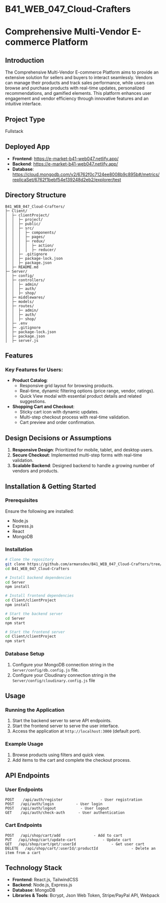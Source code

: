 # B41_WEB_047_Cloud-Crafters

# Comprehensive Multi-Vendor E-commerce Platform

## Introduction

The Comprehensive Multi-Vendor E-commerce Platform aims to provide an extensive solution for sellers and buyers to interact seamlessly. Vendors can manage their products and track sales performance, while users can browse and purchase products with real-time updates, personalized recommendations, and gamified elements. This platform enhances user engagement and vendor efficiency through innovative features and an intuitive interface.

## Project Type

Fullstack

## Deployed App

- **Frontend**: https://e-market-b41-web047.netlify.app/
- **Backend**: https://e-market-b41-web047.netlify.app/
- **Database**: https://cloud.mongodb.com/v2/6762f0c7124ee8008b9c895b#/metrics/replicaSet/6762f1bebf54e139248d2eb2/explorer/test

## Directory Structure

```plaintext
B41_WEB_047_Cloud-Crafters/
├─ Client/
│  ├─ clientProject/
│  │  ├─ project/
│  │  ├─ public/
│  │  ├─ src/
│  │  │  ├─ components/
│  │  │  ├─ pages/
│  │  │  ├─ redux/
│  │  │  │  ├─ action/
│  │  │  │  ├─ reducer/
│  │  ├─ .gitignore
│  │  ├─ package-lock.json
│  │  ├─ package.json
│  ├─ README.md
├─ Server/
│  ├─ config/
│  ├─ controllers/
│  │  ├─ admin/
│  │  ├─ auth/
│  │  ├─ shop/
│  ├─ middlewares/
│  ├─ models/
│  ├─ routes/
│  │  ├─ admin/
│  │  ├─ auth/
│  │  ├─ shop/
│  ├─ .env
│  ├─ .gitignore
│  ├─ package-lock.json
│  ├─ package.json
│  ├─ server.js
```

## Features

### Key Features for Users:

- **Product Catalog**:
  - Responsive grid layout for browsing products.
  - Real-time, dynamic filtering options (price range, vendor, ratings).
  - Quick View modal with essential product details and related suggestions.
- **Shopping Cart and Checkout**:
  - Sticky cart icon with dynamic updates.
  - Multi-step checkout process with real-time validation.
  - Cart preview and order confirmation.

## Design Decisions or Assumptions

1. **Responsive Design**: Prioritized for mobile, tablet, and desktop users.
2. **Secure Checkout**: Implemented multi-step forms with real-time validation.
3. **Scalable Backend**: Designed backend to handle a growing number of vendors and products.

## Installation & Getting Started

### Prerequisites

Ensure the following are installed:

- Node.js
- Express.js
- React
- MongoDB

### Installation

```bash
# Clone the repository
git clone https://github.com/armansdev/B41_WEB_047_Cloud-Crafters/tree/main
cd B41_WEB_047_Cloud-Crafters

# Install backend dependencies
cd Server
npm install

# Install frontend dependencies
cd Client/clientProject
npm install

# Start the backend server
cd Server
npm start

# Start the frontend server
cd Client/clientProject
npm start
```

### Database Setup

1. Configure your MongoDB connection string in the `Server/config/db.config.js` file.
2. Configure your Cloudinary connection string in the `Server/config/cloudinary.config.js` file

## Usage

### Running the Application

1. Start the backend server to serve API endpoints.
2. Start the frontend server to serve the user interface.
3. Access the application at `http://localhost:3000` (default port).

### Example Usage

1. Browse products using filters and quick view.
2. Add items to the cart and complete the checkout process.

## API Endpoints

### User Endpoints

```plaintext
POST    /api/auth/register                 - User registration
POST   /api/auth/login          - User login
POST   /api/auth/logout           - User logout
GET    /api/auth/check-auth      - User authentication
```

### Cart Endpoints

```plaintext
POST   /api/shop/cart/add               - Add to cart
PUT   /api/shop/cart/update-cart            - Update cart
GET   /api/shop/cart/get/:userId                - Get user cart
DELETE   /api/shop/cart/:userId/:productId               - Delete an item from a cart
```

## Technology Stack

- **Frontend**: React.js, TailwindCSS
- **Backend**: Node.js, Express.js
- **Database**: MongoDB
- **Libraries & Tools**: Bcrypt, Json Web Token, Stripe/PayPal API, Webpack
